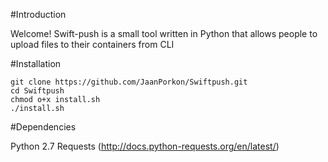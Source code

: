 #Introduction

Welcome! Swift-push is a small tool written in Python that allows people to upload
files to their containers from CLI

#Installation

```
git clone https://github.com/JaanPorkon/Swiftpush.git
cd Swiftpush
chmod o+x install.sh
./install.sh
```
#Dependencies

Python 2.7
Requests (http://docs.python-requests.org/en/latest/)
